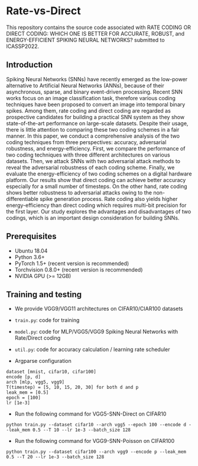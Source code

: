 # Rate-vs-Direct

This repository contains the source code associated with RATE CODING OR DIRECT CODING: WHICH ONE IS BETTER FOR ACCURATE, ROBUST, and ENERGY-EFFICIENT SPIKING NEURAL NETWORKS? submitted to ICASSP2022.


## Introduction

Spiking Neural Networks (SNNs) have recently emerged as the low-power alternative to Artificial Neural Networks (ANNs), because of their asynchronous, sparse, and binary event-driven processing. Recent SNN works focus on an image classification task, therefore various coding techniques have been proposed to convert an image into temporal binary spikes. Among them, rate coding and direct coding are regarded as  prospective candidates for building a practical SNN system as they show state-of-the-art performance on large-scale datasets. Despite their usage, there is little attention to comparing these two coding schemes in a fair manner. In this paper, we conduct a comprehensive analysis of the two  coding techniques from three perspectives: accuracy, adversarial robustness, and energy-efficiency. 
First, we compare the performance of two coding techniques with three different architectures on various datasets. Then, we attack SNNs with two adversarial attack methods to reveal the adversarial robustness of each coding scheme. Finally, we evaluate the energy-efficiency of two coding schemes on a digital hardware platform. Our results show that direct coding can achieve better accuracy especially for a small number of timesteps. On the other hand, rate coding shows better robustness to adversarial attacks owing to the non-differentiable spike generation process. Rate coding also yields higher energy-efficiency than direct coding which requires multi-bit precision for the first layer. Our study explores the advantages and disadvantages of two codings, which is an important design consideration for building SNNs.



## Prerequisites
* Ubuntu 18.04    
* Python 3.6+    
* PyTorch 1.5+ (recent version is recommended)     
* Torchvision 0.8.0+ (recent version is recommended)     
* NVIDIA GPU (>= 12GB)        


## Training and testing

* We provide VGG9/VGG11 architectures on CIFAR10/CIAR100 datasets
* ```train.py```: code for training  
* ```model.py```: code for MLP/VGG5/VGG9 Spiking Neural Networks with Rate/Direct coding
* ```util.py```: code for accuracy calculation / learning rate scheduler


* Argparse configuration

```
dataset [mnist, cifar10, cifar100]
encode [p, d]
arch [mlp, vgg5, vgg9]
T(timestep) = [5, 10, 15, 20, 30] for both d and p
leak_mem = [0.5]
epoch = [100]
lr [1e-3]
```

*  Run the following command for VGG5-SNN-Direct on CIFAR10

```
python train.py --dataset cifar10 --arch vgg5 --epoch 100 --encode d --leak_mem 0.5 --T 10 --lr 1e-3 --batch_size 128
```

*  Run the following command for VGG9-SNN-Poisson on CIFAR100

```
python train.py --dataset cifar100 --arch vgg9 --encode p --leak_mem 0.5 --T 20 --lr 1e-3 --batch_size 128
```


 
 


